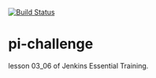 [![Build Status](http://ec2-52-87-73-11.compute-1.amazonaws.com/buildStatus/icon?job=pi-challenge)](http://ec2-52-87-73-11.compute-1.amazonaws.com/job/pi-challenge/)

# pi-challenge
lesson 03_06 of Jenkins Essential Training.
